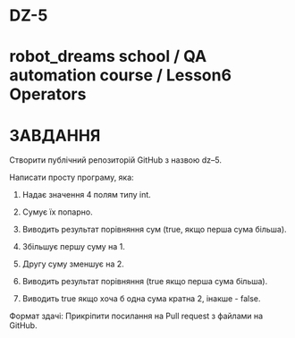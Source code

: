 # DZ-5
robot_dreams school / QA automation course / Lesson6 Operators
=======
ЗАВДАННЯ
=======
Створити публічний репозиторій GitHub з назвою dz–5.

Написати просту програму, яка:

1. Надає значення 4 полям типу int.

2. Сумує їх попарно.

3. Виводить результат порівняння сум (true, якщо перша сума більша).

4. Збільшує першу суму на 1.

5. Другу суму зменшує на 2.

6. Виводить результат порівняння (true якщо перша сума більша).

7. Виводить true якщо хоча б одна сума кратна 2, інакше - false.

Формат здачі: Прикріпити посилання на Pull request з файлами на GitHub.